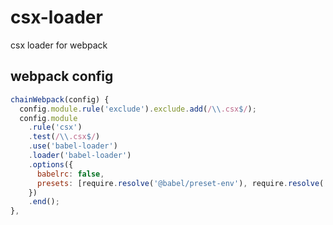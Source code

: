 # csx-loader

csx loader for webpack

## webpack config
```js
chainWebpack(config) {
  config.module.rule('exclude').exclude.add(/\\.csx$/);
  config.module
    .rule('csx')
    .test(/\\.csx$/)
    .use('babel-loader')
    .loader('babel-loader')
    .options({
      babelrc: false,
      presets: [require.resolve('@babel/preset-env'), require.resolve('babel-preset-karas')],
    })
    .end();
},
```
